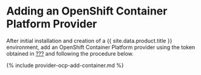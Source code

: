 # Adding an OpenShift Container Platform Provider

After initial installation and creation of a {{ site.data.product.title }}
environment, add an OpenShift Container Platform provider using the
token obtained in
[???](#Obtaining_OpenShift_Container_Platform_Management_Token) and
following the procedure below.

{% include provider-ocp-add-container.md %}
